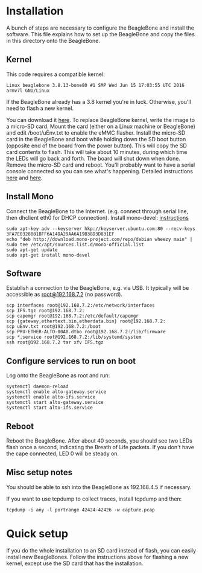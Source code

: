 # Installation

A bunch of steps are necessary to configure the BeagleBone and install the software.
This file explains how to set up the BeagleBone and copy the files in this directory onto the BeagleBone.

## Kernel

This code requires a compatible kernel:
```
Linux beaglebone 3.8.13-bone80 #1 SMP Wed Jun 15 17:03:55 UTC 2016 armv7l GNU/Linux
```
If the BeagleBone already has a 3.8 kernel you're in luck. Otherwise, you'll need to flash a new kernel.

You can download it [here](https://debian.beagleboard.org/images/bone-debian-7.11-lxde-4gb-armhf-2016-06-15-4gb.img.xz).
To replace BeagleBone kernel, write the image to a micro-SD card. Mount the card (either on a Linux machine or BeagleBone) and edit /boot/uEnv.txt to enable the eMMC flasher. Install the micro-SD card in the BeagleBone and boot while holding down the SD boot button (opposite end of the board from the power button). This will copy the SD card contents to flash. This will take about 10 minutes, during which time the LEDs will go back and forth. The board will shut down when done. Remove the micro-SD card and reboot. You'll probably want to have a serial console connected so you can see what's happening.
Detailed instructions [here](https://elinux.org/Beagleboard:BeagleBoneBlack_Debian#Flashing_eMMC) and [here](http://derekmolloy.ie/write-a-new-image-to-the-beaglebone-black/).

## Install Mono

Connect the BeagleBone to the Internet. (e.g. connect through serial line, then dhclient eth0 for DHCP connection).
Install mono-devel: [instructions](http://www.mono-project.com/download/#download-lin-debian)
```
sudo apt-key adv --keyserver hkp://keyserver.ubuntu.com:80 --recv-keys 3FA7E0328081BFF6A14DA29AA6A19B38D3D831EF
echo "deb http://download.mono-project.com/repo/debian wheezy main" | sudo tee /etc/apt/sources.list.d/mono-official.list
sudo apt-get update
sudo apt-get install mono-devel
```

## Software

Establish a connection to the BeagleBone, e.g. via USB. It typically will be accessible as root@192.168.7.2 (no password).
```
scp interfaces root@192.168.7.2:/etc/network/interfaces
scp IFS.tgz root@192.168.7.2:
scp capemgr root@192.168.7.2:/etc/default/capemgr
scp {gateway,ethertext.bin,etherdata.bin} root@192.168.7.2:
scp uEnv.txt root@192.168.7.2:/boot
scp PRU-ETHER-ALTO-00A0.dtbo root@192.168.7.2:/lib/firmware
scp *.service root@192.168.7.2:/lib/systemd/system
ssh root@192.168.7.2 tar xfv IFS.tgz
```

## Configure services to run on boot
Log onto the BeagleBone as root and run:

```
systemctl daemon-reload
systemctl enable alto-gateway.service
systemctl enable alto-ifs.service
systemctl start alto-gateway.service
systemctl start alto-ifs.service
```

## Reboot

Reboot the BeagleBone. After about 40 seconds, you should see two LEDs flash once a second, indicating the Breath of Life packets. If you don't have the cape connected, LED 0 will be steady on.

## Misc setup notes

You should be able to ssh into the BeagleBone as 192.168.4.5 if necessary.

If you want to use tcpdump to collect traces, install tcpdump and then:
```
tcpdump -i any -l portrange 42424-42426 -w capture.pcap
```
# Quick setup

If you do the whole installation to an SD card instead of flash, you can easily install new BeagleBones. Follow the instructions above for flashing a new kernel, except use the SD card that has the installation.
